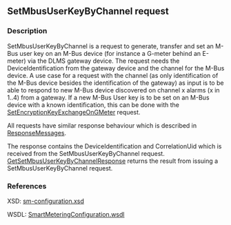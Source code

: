 ## SetMbusUserKeyByChannel request

### Description
SetMbusUserKeyByChannel is a request to generate, transfer and set an M-Bus user key on an M-Bus device (for instance a G-meter behind an E-meter) via the DLMS gateway device. The request needs the DeviceIdentification from the gateway device and the channel for the M-Bus device.
A use case for a request with the channel (as only identification of the M-Bus device besides the identification of the gateway) as input is to be able to respond to new M-Bus device discovered on channel x alarms (x in 1..4) from a gateway.
If a new M-Bus User key is to be set on an M-Bus device with a known identification, this can be done with the [SetEncryptionKeyExchangeOnGMeter](./SetEncryptionKeyExchangeOnGMeter.md) request.

All requests have similar response behaviour which is described in [ResponseMessages](./ResponseMessages.md).

The response contains the DeviceIdentification and CorrelationUid which is received from the SetMbusUserKeyByChannel request.
[GetSetMbusUserKeyByChannelResponse](./GetSetMbusUserKeyByChannelResponse.md) returns the result from issuing a SetMbusUserKeyByChannel request.

### References

XSD: [sm-configuration.xsd](https://github.com/OSGP/open-smart-grid-platform/blob/development/osgp/shared/osgp-ws-smartmetering/src/main/resources/schemas/sm-configuration.xsd)

WSDL: [SmartMeteringConfiguration.wsdl](https://github.com/OSGP/open-smart-grid-platform/blob/development/osgp/shared/osgp-ws-smartmetering/src/main/resources/SmartMeteringConfiguration.wsdl)

